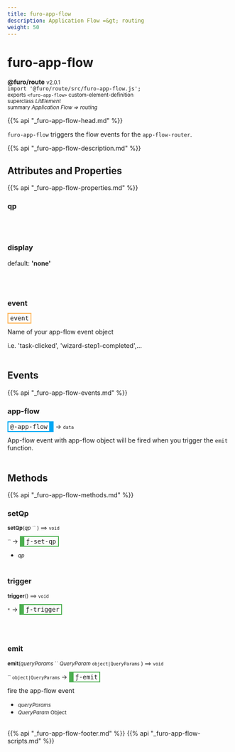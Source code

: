 ```yaml
---
title: furo-app-flow
description: Application Flow =&gt; routing
weight: 50
---
```


# furo-app-flow
**@furo/route** <small>v2.0.1</small>
<br>`import '@furo/route/src/furo-app-flow.js';`<small>
<br>exports `<furo-app-flow>` custom-element-definition
<br>superclass *LitElement*</small>
<br><small>summary *Application Flow =&gt; routing*</small>

{{% api "_furo-app-flow-head.md" %}}

`furo-app-flow` triggers the flow events for the `app-flow-router`.

{{% api "_furo-app-flow-description.md" %}}


## Attributes and Properties
{{% api "_furo-app-flow-properties.md" %}}




### **qp**
</small>


<br><br>



### **display**
default: **&#39;none&#39;**</small>


<br><br>

### **event**

<span  style="border-width:2px; border-style: solid;border-color:  rgb(255, 182, 91);font-family:monospace; padding:2px 4px;">event</span>
</small>

Name of your app-flow event object

i.e. 'task-clicked', 'wizard-step1-completed',...
<br><br>
## Events
{{% api "_furo-app-flow-events.md" %}}

### **app-flow**
<span  style="border-width:2px 10px 2px 2px; border-style: solid;border-color:  rgb(2, 168, 244);font-family:monospace; padding:2px 4px;">@-app-flow</span>
→ <small>`data`</small>

 App-flow event with app-flow object will be fired when you trigger the `emit` function.
<br><br>

## Methods
{{% api "_furo-app-flow-methods.md" %}}


### **setQp**
<small>**setQp**(*qp* `` ) ⟹ `void`</small>

<small>`` </small> →
<span  style="border-width:2px 2px 2px 10px; border-style: solid;border-color:  rgb(76, 175, 80);font-family:monospace; padding:2px 4px;">ƒ-set-qp</span>



- <small>*qp* </small>
<br><br>


### **trigger**
<small>**trigger**() ⟹ `void`</small>

<small>`*`</small> →
<span  style="border-width:2px 2px 2px 10px; border-style: solid;border-color:  rgb(76, 175, 80);font-family:monospace; padding:2px 4px;">ƒ-trigger</span>



<br><br>

### **emit**
<small>**emit**(*queryParams* `` *QueryParam* `object|QueryParams` ) ⟹ `void`</small>

<small>`` `object|QueryParams` </small> →
<span  style="border-width:2px 2px 2px 10px; border-style: solid;border-color:  rgb(76, 175, 80);font-family:monospace; padding:2px 4px;">ƒ-emit</span>

fire the app-flow event

- <small>*queryParams* </small>
- <small>*QueryParam* Object</small>
<br><br>






{{% api "_furo-app-flow-footer.md" %}}
{{% api "_furo-app-flow-scripts.md" %}}
